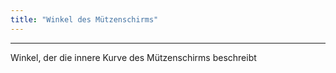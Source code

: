 ```yaml
---
title: "Winkel des Mützenschirms"
---
```


***

Winkel, der die innere Kurve des Mützenschirms beschreibt




